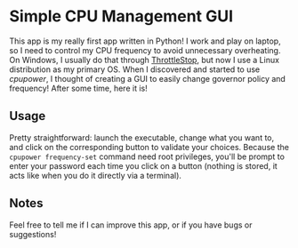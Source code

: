# Simple CPU Management GUI
This app is my really first app written in Python!
I work and play on laptop, so I need to control my CPU frequency to avoid unnecessary overheating. On Windows, I usually do that through [ThrottleStop](https://www.techpowerup.com/download/techpowerup-throttlestop/), but now I use a Linux distribution as my primary OS. When I discovered and started to use *cpupower*, I thought of creating a GUI to easily change governor policy and frequency! After some time, here it is!

## Usage
Pretty straightforward: launch the executable, change what you want to, and click on the corresponding button to validate your choices. 
Because the `cpupower frequency-set` command need root privileges, you'll be prompt to enter your password each time you click on a button (nothing is stored, it acts like when you do it directly via a terminal).

## Notes
Feel free to tell me if I can improve this app, or if you have bugs or suggestions!
